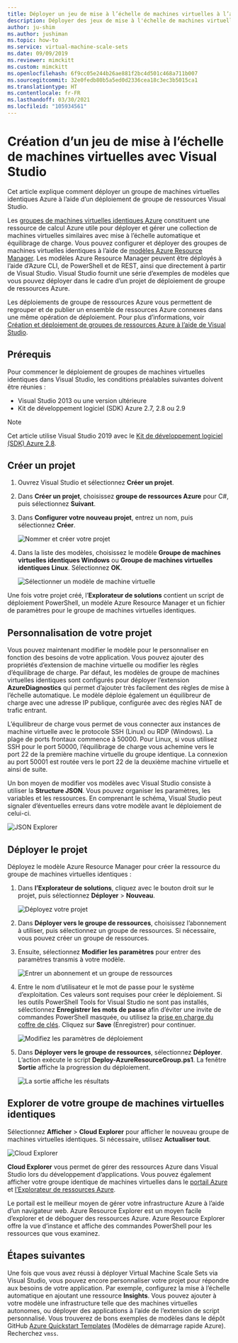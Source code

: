 ```yaml
---
title: Déployer un jeu de mise à l’échelle de machines virtuelles à l’aide de Visual Studio
description: Déployer des jeux de mise à l'échelle de machines virtuelles à l'aide de Visual Studio et d’un modèle Resource Manager
author: ju-shim
ms.author: jushiman
ms.topic: how-to
ms.service: virtual-machine-scale-sets
ms.date: 09/09/2019
ms.reviewer: mimckitt
ms.custom: mimckitt
ms.openlocfilehash: 6f9cc05e244b26ae881f2bc4d501c468a711b007
ms.sourcegitcommit: 32e0fedb80b5a5ed0d2336cea18c3ec3b5015ca1
ms.translationtype: HT
ms.contentlocale: fr-FR
ms.lasthandoff: 03/30/2021
ms.locfileid: "105934561"
---
```

# <a name="how-to-create-a-virtual-machine-scale-set-with-visual-studio"></a>Création d’un jeu de mise à l’échelle de machines virtuelles avec Visual Studio

Cet article explique comment déployer un groupe de machines virtuelles identiques Azure à l’aide d’un déploiement de groupe de ressources Visual Studio.

Les [groupes de machines virtuelles identiques Azure](https://azure.microsoft.com/blog/azure-vm-scale-sets-public-preview/) constituent une ressource de calcul Azure utile pour déployer et gérer une collection de machines virtuelles similaires avec mise à l’échelle automatique et équilibrage de charge. Vous pouvez configurer et déployer des groupes de machines virtuelles identiques à l’aide de [modèles Azure Resource Manager](https://github.com/Azure/azure-quickstart-templates). Les modèles Azure Resource Manager peuvent être déployés à l’aide d’Azure CLI, de PowerShell et de REST, ainsi que directement à partir de Visual Studio. Visual Studio fournit une série d’exemples de modèles que vous pouvez déployer dans le cadre d’un projet de déploiement de groupe de ressources Azure.

Les déploiements de groupe de ressources Azure vous permettent de regrouper et de publier un ensemble de ressources Azure connexes dans une même opération de déploiement. Pour plus d’informations, voir [Création et déploiement de groupes de ressources Azure à l’aide de Visual Studio](../azure-resource-manager/templates/create-visual-studio-deployment-project.md).

## <a name="prerequisites"></a>Prérequis

Pour commencer le déploiement de groupes de machines virtuelles identiques dans Visual Studio, les conditions préalables suivantes doivent être réunies :

* Visual Studio 2013 ou une version ultérieure
* Kit de développement logiciel (SDK) Azure 2.7, 2.8 ou 2.9

>[!NOTE]
>Cet article utilise Visual Studio 2019 avec le [Kit de développement logiciel (SDK) Azure 2.8](https://azure.microsoft.com/blog/announcing-the-azure-sdk-2-8-for-net/).

## <a name="create-a-project"></a>Créer un projet <a name="creating-a-project"></a> 

1. Ouvrez Visual Studio et sélectionnez **Créer un projet**.

1. Dans **Créer un projet**, choisissez **groupe de ressources Azure** pour C#, puis sélectionnez **Suivant**.

1. Dans **Configurer votre nouveau projet**, entrez un nom, puis sélectionnez **Créer**.

    ![Nommer et créer votre projet](media/virtual-machine-scale-sets-vs-create/configure-azure-resource-group.png)

1. Dans la liste des modèles, choisissez le modèle **Groupe de machines virtuelles identiques Windows** ou **Groupe de machines virtuelles identiques Linux**. Sélectionnez **OK**.

   ![Sélectionner un modèle de machine virtuelle](media/virtual-machine-scale-sets-vs-create/select-vm-template.png)

Une fois votre projet créé, l’**Explorateur de solutions** contient un script de déploiement PowerShell, un modèle Azure Resource Manager et un fichier de paramètres pour le groupe de machines virtuelles identiques.

## <a name="customize-your-project"></a>Personnalisation de votre projet

Vous pouvez maintenant modifier le modèle pour le personnaliser en fonction des besoins de votre application. Vous pouvez ajouter des propriétés d’extension de machine virtuelle ou modifier les règles d’équilibrage de charge. Par défaut, les modèles de groupe de machines virtuelles identiques sont configurés pour déployer l’extension **AzureDiagnostics** qui permet d’ajouter très facilement des règles de mise à l’échelle automatique. Le modèle déploie également un équilibreur de charge avec une adresse IP publique, configurée avec des règles NAT de trafic entrant.

L’équilibreur de charge vous permet de vous connecter aux instances de machine virtuelle avec le protocole SSH (Linux) ou RDP (Windows). La plage de ports frontaux commence à 50000. Pour Linux, si vous utilisez SSH pour le port 50000, l’équilibrage de charge vous achemine vers le port 22 de la première machine virtuelle du groupe identique. La connexion au port 50001 est routée vers le port 22 de la deuxième machine virtuelle et ainsi de suite.

 Un bon moyen de modifier vos modèles avec Visual Studio consiste à utiliser la **Structure JSON**. Vous pouvez organiser les paramètres, les variables et les ressources. En comprenant le schéma, Visual Studio peut signaler d’éventuelles erreurs dans votre modèle avant le déploiement de celui-ci.

![JSON Explorer](media/virtual-machine-scale-sets-vs-create/json-explorer.png)

## <a name="deploy-the-project"></a>Déployer le projet

Déployez le modèle Azure Resource Manager pour créer la ressource du groupe de machines virtuelles identiques :

1. Dans **l’Explorateur de solutions**, cliquez avec le bouton droit sur le projet, puis sélectionnez **Déployer** > **Nouveau**.

    ![Déployez votre projet](media/virtual-machine-scale-sets-vs-create/deploy-new-project.png)

1. Dans **Déployer vers le groupe de ressources**, choisissez l’abonnement à utiliser, puis sélectionnez un groupe de ressources. Si nécessaire, vous pouvez créer un groupe de ressources.

1. Ensuite, sélectionnez **Modifier les paramètres** pour entrer des paramètres transmis à votre modèle.

   ![Entrer un abonnement et un groupe de ressources](media/virtual-machine-scale-sets-vs-create/deploy-to-resource-group.png)

1. Entre le nom d’utilisateur et le mot de passe pour le système d’exploitation. Ces valeurs sont requises pour créer le déploiement. Si les outils PowerShell Tools for Visual Studio ne sont pas installés, sélectionnez **Enregistrer les mots de passe** afin d’éviter une invite de commandes PowerShell masquée, ou utilisez la [prise en charge du coffre de clés](https://azure.microsoft.com/blog/keyvault-support-for-arm-templates/). Cliquez sur **Save** (Enregistrer) pour continuer.

    ![Modifiez les paramètres de déploiement](media/virtual-machine-scale-sets-vs-create/edit-deployment-parameters.png)

1. Dans **Déployer vers le groupe de ressources**, sélectionnez **Déployer**. L’action exécute le script **Deploy-AzureResourceGroup.ps1**. La fenêtre **Sortie** affiche la progression du déploiement.

   ![La sortie affiche les résultats](media/virtual-machine-scale-sets-vs-create/deployment-output.png)

## <a name="explore-your-virtual-machine-scale-set"></a>Explorer de votre groupe de machines virtuelles identiques <a name="exploring-your-virtual-machine-scale-set"></a>

Sélectionnez **Afficher** > **Cloud Explorer** pour afficher le nouveau groupe de machines virtuelles identiques. Si nécessaire, utilisez **Actualiser tout**.

![Cloud Explorer](media/virtual-machine-scale-sets-vs-create/cloud-explorer.png)

**Cloud Explorer** vous permet de gérer des ressources Azure dans Visual Studio lors du développement d’applications. Vous pouvez également afficher votre groupe identique de machines virtuelles dans le [portail Azure](https://portal.azure.com) et [l’Explorateur de ressources Azure](https://resources.azure.com/).

 Le portail est le meilleur moyen de gérer votre infrastructure Azure à l’aide d’un navigateur web. Azure Resource Explorer est un moyen facile d’explorer et de déboguer des ressources Azure. Azure Resource Explorer offre la vue d’instance et affiche des commandes PowerShell pour les ressources que vous examinez.

## <a name="next-steps"></a>Étapes suivantes

Une fois que vous avez réussi à déployer Virtual Machine Scale Sets via Visual Studio, vous pouvez encore personnaliser votre projet pour répondre aux besoins de votre application. Par exemple, configurez la mise à l’échelle automatique en ajoutant une ressource **Insights**. Vous pouvez ajouter à votre modèle une infrastructure telle que des machines virtuelles autonomes, ou déployer des applications à l’aide de l’extension de script personnalisé. Vous trouverez de bons exemples de modèles dans le dépôt GitHub [Azure Quickstart Templates](https://github.com/Azure/azure-quickstart-templates) (Modèles de démarrage rapide Azure). Recherchez `vmss`.
